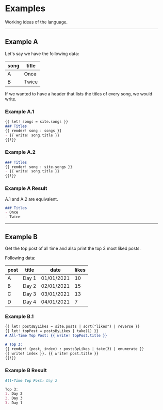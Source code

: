 # Examples

Working ideas of the language.

---

## Example A

Let's say we have the following data:  

| song | title |
| ---- | ----- |
| A    | Once  |
| B    | Twice |

If we wanted to have a header that lists the titles of every song, we would write.

### Example A.1

```md
{{ let! songs = site.songs }}
### Titles
{{ render! song : songs }}
- {{ write! song.title }}
{{!}}
```

### Example A.2

```md
### Titles
{{ render! song : site.songs }}
- {{ write! song.title }}
{{!}}
```

### Example A Result

A.1 and A.2 are equivalent.  

```md
### Titles
- Once
- Twice
```

---

## Example B

Get the top post of all time and also print the top 3 most liked posts.

Following data:

| post | title | date | likes |
| ---- | ----- | ---- | ----  |
| A    | Day 1 | 01/01/2021 | 10 |
| B    | Day 2 | 02/01/2021 | 15 |
| C    | Day 3 | 03/01/2021 | 13 |
| D    | Day 4 | 04/01/2021 | 7  |

### Example B.1

```md
{{ let! postsByLikes = site.posts | sort("likes") | reverse }}
{{ let! topPost = postsByLikes | take(1) }}
# All-Time Top Post: {{ write! topPost.title }}

# Top 3: 
{{ render! (post, index) : postsByLikes | take(3) | enumerate }}
{{ write! index }}. {{ write! post.title }}
{{!}}
```

### Example B Result

```md
All-Time Top Post: Day 2

Top 3:
1. Day 2
2. Day 3
3. Day 1
```

